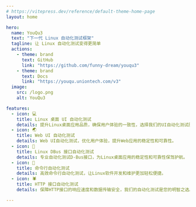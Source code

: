 ```yaml
---
# https://vitepress.dev/reference/default-theme-home-page
layout: home

hero:
  name: YouQu3
  text: "下一代 Linux 自动化测试框架"
  tagline: 让 Linux 自动化测试变得更简单
  actions:
    - theme: brand
      text: GitHub
      link: "https://github.com/funny-dream/youqu3"
    - theme: brand
      text: Docs
      link: "https://youqu.uniontech.com/v3"
  image:
    src: /logo.png
    alt: YouQu3

features:
  - icon: 💻
    title: Linux 桌面 UI 自动化测试
    details: 提升Linux桌面应用品质，确保用户体验的一致性，选择我们的UI自动化测试服务。
  - icon: 🌏
    title: Web UI 自动化测试
    details: Web UI自动化测试，优化用户体验，提升Web应用的稳定性和可靠性。
  - icon: 🚌
    title: Linux DBus 接口自动化测试
    details: 专业自动化测试D-Bus接口，为Linux桌面应用的稳定性和可靠性保驾护航。
  - icon: 🚀
    title: 命令行自动化测试
    details: 高效命令行自动化测试，让Linux软件开发和维护更加轻松便捷。
  - icon: ️🕷️
    title: HTTP 接口自动化测试
    details: 保障HTTP接口的响应速度和数据传输安全，我们的自动化测试是您的明智之选。

---
```


<style>
:root {
  --vp-home-hero-name-color: transparent;
  --vp-home-hero-name-background: -webkit-linear-gradient(120deg, #28C76F 30%, #28C76F);

  --vp-home-hero-image-background-image: linear-gradient(-45deg, #90F7EC 50%, #90F7EC 50%);
  --vp-home-hero-image-filter: blur(44px);
}

@media (min-width: 640px) {
  :root {
    --vp-home-hero-image-filter: blur(56px);
  }
}

@media (min-width: 960px) {
  :root {
    --vp-home-hero-image-filter: blur(68px);
  }
}
</style>
